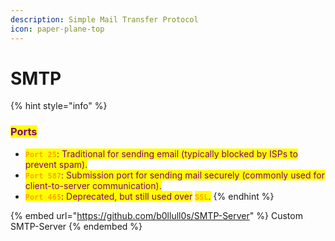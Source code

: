 ```yaml
---
description: Simple Mail Transfer Protocol
icon: paper-plane-top
---
```


# SMTP

{% hint style="info" %}
### <mark style="color:purple;">Ports</mark>

* <mark style="color:orange;">**`Port 25`**</mark><mark style="color:purple;">: Traditional for sending email (typically blocked by ISPs to prevent spam).</mark>
* <mark style="color:orange;">**`Port 587`**</mark><mark style="color:purple;">: Submission port for sending mail securely (commonly used for client-to-server communication).</mark>
* <mark style="color:orange;">**`Port 465`**</mark><mark style="color:purple;">: Deprecated, but still used over</mark> <mark style="color:orange;">**`SSL`**</mark><mark style="color:purple;">.</mark>
{% endhint %}

{% embed url="https://github.com/b0llull0s/SMTP-Server" %}
Custom SMTP-Server
{% endembed %}

